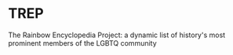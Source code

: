 # TREP
The Rainbow Encyclopedia Project: a dynamic list of history's most prominent members of the LGBTQ community
